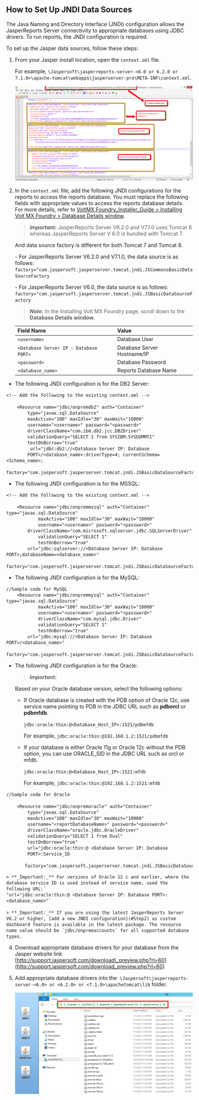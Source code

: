                           


How to Set Up JNDI Data Sources
-------------------------------

The Java Naming and Directory Interface (JNDI) configuration allows the JasperReports Server connectivity to appropriate databases using JDBC drivers. To run reports, the JNDI configuration is required.

To set up the Jasper data sources, follow these steps:

1.  From your Jasper install location, open the `context.xml` file.
    
    For example, `\Jaspersoft\jasperreports-server-<6.0 or 6.2.0 or 7.1.0>\apache-tomcat\webapps\jasperserver-pro\META-INF\context.xml`.
    
    ![](Resources/Images/SettingJNDI1_580x309.png)
    
2.  In the `context.xml` file, add the following JNDI configurations for the reports to access the reports database. You must replace the following fields with appropriate values to access the reports database details. For more details, refer to [VoltMX Foundry\_Installer\_Guide > Installing Volt MX Foundry > Database Details window](../../../Foundry/voltmx_foundry_windows_install_guide/Content/Installing_VoltMX_Foundry_on_Windows.md).
    
    > **_Important:_** JasperReports Server V6.2.0 and V7.1.0 uses Tomcat 8 whereas JasperReports Server V 6.0 is bundled with Tomcat 7.  
      
    And data source factory is different for both Tomcat 7 and Tomcat 8.  
      
    \- For JasperReports Server V6.2.0 and V7.1.0, the data source is as follows:  
    `factory="com.jaspersoft.jasperserver.tomcat.jndi.JSCommonsBasicDataSourceFactory`  
      
    \- For JasperReports Server V6.0, the data source is as follows:  
    `factory="com.jaspersoft.jasperserver.tomcat.jndi.JSBasicDataSourceFactory`
    
    > **_Note:_** In the Installing Volt MX Foundry page, scroll down to the **Database Details window**.
    
    | Field Name | Value |
    | --- | --- |
    | `<username>` | Database User |
    | `<Database Server IP : Database PORT>` | Database Server Hostname/IP |
    | `<password>` | Database Password |
    | `<database_name>` | Reports Database Name |
    

*   The following JNDI configuration is for the DB2 Server:
```
<!-- Add the following to the existing context.xml -->
    
    <Resource name="jdbc/onpremdb2" auth="Container"
    	type="javax.sql.DataSource"
    	maxActive="100" maxIdle="30" maxWait="10000"
    	username="<username>" password="<password>"
    	driverClassName="com.ibm.db2.jcc.DB2Driver"
    	validationQuery="SELECT 1 from SYSIBM.SYSDUMMY1"
    	testOnBorrow="true"                   
    	 url="jdbc:db2://<Database Server IP: Database
    	PORT>/<database_name>:driverType=4; currentSchema=<Schema_name>;
    	factory="com.jaspersoft.jasperserver.tomcat.jndi.JSBasicDataSourceFactory"/>
```
*   The following JNDI configuration is for the MSSQL:
    
```
<!-- Add the following to the existing context.xml -->
    
    <Resource name="jdbc/onpremmssql" auth="Container" type="javax.sql.DataSource"
            maxActive="100" maxIdle="30" maxWait="10000"
            username="<username>" password="<password>"
    	driverClassName="com.microsoft.sqlserver.jdbc.SQLServerDriver"
            validationQuery="SELECT 1"
            testOnBorrow="true"
    	url="jdbc:sqlserver://<Database Server IP: Database PORT>;databaseName=<database_name>"
            factory="com.jaspersoft.jasperserver.tomcat.jndi.JSBasicDataSourceFactory"/>
```
*   The following JNDI configuration is for the MySQL:
```
//Sample code for MySQL
    <Resource name="jdbc/onpremmysql" auth="Container" type="javax.sql.DataSource"
            maxActive="100" maxIdle="30" maxWait="10000"
            username="<username>" password="<password>"
            driverClassName="com.mysql.jdbc.Driver"
            validationQuery="SELECT 1"
            testOnBorrow="true"
    	url="jdbc:mysql://<Database Server IP: Database PORT>/<database_name>"
            factory="com.jaspersoft.jasperserver.tomcat.jndi.JSBasicDataSourceFactory"/>
```
*   The following JNDI configuration is for the Oracle:  
    
    > **_Important:_**
    
    Based on your Oracle database version, select the following options:
    
    *   If Oracle database is created with the PDB option of Oracle 12c, use service name pointing to PDB in the JDBC URL such as **pdborcl** or **pdbmfdb**.
        
        `jdbc:oracle:thin:@<Database_Host_IP>:1521/pdbmfdb`
        
        For example, `jdbc:oracle:thin:@192.168.1.2:1521/pdbmfdb`
        
    *   If your database is either Oracle 11g or Oracle 12c without the PDB option, you can use ORACLE\_SID in the JDBC URL such as orcl or mfdb.
        
        `jdbc:oracle:thin:@<Database_Host_IP>:1521:mfdb`
        
        For example, `jdbc:oracle:thin:@192.168.1.2:1521:mfdb`
        
    
```
//Sample code for Oracle
    
    <Resource name="jdbc/onpremoracle" auth="Container"
    	type="javax.sql.DataSource"
    	maxActive="100" maxIdle="30" maxWait="10000"
    	username="<reportDatabaseName>" password="<password>"
    	driverClassName="oracle.jdbc.OracleDriver"
    	validationQuery="SELECT 1 from Dual"
    	testOnBorrow="true"
    	url="jdbc:oracle:thin:@ <Database Server IP: Database
    	PORT>:Service_ID  
           factory="com.jaspersoft.jasperserver.tomcat.jndi.JSBasicDataSourceFactory"/>
```
    
    > **_Important:_** For versions of Oracle 12 c and earlier, where the database service ID is used instead of service name, used the following URL:`  
    "url="jdbc:oracle:thin:@ <Database Server IP: Database PORT>:<database_name>"`
    
    > **_Important:_** If you are using the latest JasperReports Server V6.2 or higher, [add a new JNDI configuration](#Step2) as custom dashboard feature is available in the latest package. The resource name value should be `jdbc/onpremaccounts` for all supported database types.
    

4.  Download appropriate database drivers for your database from the Jasper website link [http://support.jaspersoft.com/download\_preview.php?rl=60](http://support.jaspersoft.com/download_preview.php?rl=60)
5.  Add appropriate database drivers into the  `\Jaspersoft\jasperreports-server-<6.0> or <6.2.0> or <7.1.0>\apachetomcat\lib` folder.
    
    ![](Resources/Images/Database_drivers_586x333.png)
